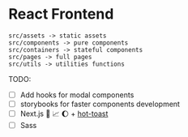 # React Frontend

```text
src/assets -> static assets
src/components -> pure components
src/containers -> stateful components
src/pages -> full pages
src/utils -> utilities functions
```

TODO:

- [ ] Add hooks for modal components
- [ ] storybooks for faster components development
- [ ] Next.js :rocket: :chart_with_upwards_trend: :moon: + [hot-toast](https://github.com/timolins/react-hot-toast)
- [ ] Sass
